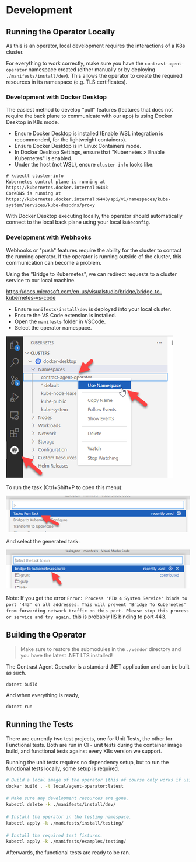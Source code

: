 # Development

## Running the Operator Locally

As this is an operator, local development requires the interactions of a K8s cluster.

For everything to work correctly, make sure you have the `contrast-agent-operator` namespace created (either manually or by deploying `./manifests/install/dev`). This allows the operator to create the required resources in its namespace (e.g. TLS certificates).

### Development with Docker Desktop

The easiest method to develop "pull" features (features that does not require the back plane to communicate with our app) is using Docker Desktop in K8s mode.

- Ensure Docker Desktop is installed (Enable WSL integration is recommended, for the lightweight containers).
- Ensure Docker Desktop is in Linux Containers mode.
- In Docker Desktop Settings, ensure that "Kubernetes > Enable Kubernetes" is enabled.
- Under the host (not WSL), ensure `cluster-info` looks like:

```
# kubectl cluster-info
Kubernetes control plane is running at https://kubernetes.docker.internal:6443
CoreDNS is running at https://kubernetes.docker.internal:6443/api/v1/namespaces/kube-system/services/kube-dns:dns/proxy
```

With Docker Desktop executing locally, the operator should automatically connect to the local back plane using your local `kubeconfig`.

### Development with Webhooks

Webhooks or "push" features require the ability for the cluster to contact the running operator. If the operator is running outside of the cluster, this communication can become a problem.

Using the "Bridge to Kubernetes", we can redirect requests to a cluster service to our local machine.

https://docs.microsoft.com/en-us/visualstudio/bridge/bridge-to-kubernetes-vs-code

- Ensure `manifests\install\dev` is deployed into your local cluster.
- Ensure the VS Code extension is installed.
- Open the `manifests` folder in VSCode.
- Select the operator namespace.

![Select Namespace](./assets/select-namespace.png)

To run the task (Ctrl+Shift+P to open this menu):

![Run Task](./assets/run-task.png)

And select the generated task:

![Bridge Task](./assets/bridge-task.png)

Note: If you get the error `Error: Process 'PID 4 System Service' binds to port '443' on all addresses. This will prevent 'Bridge To Kubernetes' from forwarding network traffic on this port. Please stop this process or service and try again.` this is probably IIS binding to port 443.

## Building the Operator

> Make sure to restore the submodules in the `./vendor` directory and you have the latest .NET LTS installed!

The Contrast Agent Operator is a standard .NET application and can be built as such.

```
dotnet build
```

And when everything is ready,

```
dotnet run
```

## Running the Tests

There are currently two test projects, one for Unit Tests, the other for Functional tests. Both are run in CI - unit tests during the container image build, and functional tests against every K8s version we support.

Running the unit tests requires no dependency setup, but to run the functional tests locally, some setup is required.

```bash
# Build a local image of the operator (this of course only works if using Docker Desktop with a shared Docker image cache).
docker build . -t local/agent-operator:latest

# Make sure any development resources are gone.
kubectl delete -k ./manifests/install/dev/

# Install the operator in the testing namespace.
kubectl apply -k ./manifests/install/testing/

# Install the required test fixtures.
kubectl apply -k ./manifests/examples/testing/
```

Afterwards, the functional tests are ready to be ran.
